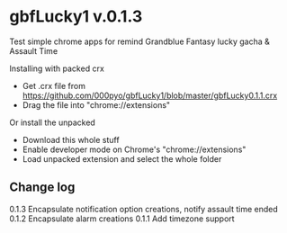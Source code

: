 gbfLucky1 v.0.1.3
===============
Test simple chrome apps for remind Grandblue Fantasy lucky gacha & Assault Time 

Installing with packed crx
- Get .crx file from https://github.com/000pyo/gbfLucky1/blob/master/gbfLucky0.1.1.crx
- Drag the file into "chrome://extensions"

Or install the unpacked
- Download this whole stuff
- Enable developer mode on Chrome's "chrome://extensions"
- Load unpacked extension and select the whole folder


Change log
----------
0.1.3 Encapsulate notification option creations, notify assault time ended
0.1.2 Encapsulate alarm creations
0.1.1 Add timezone support